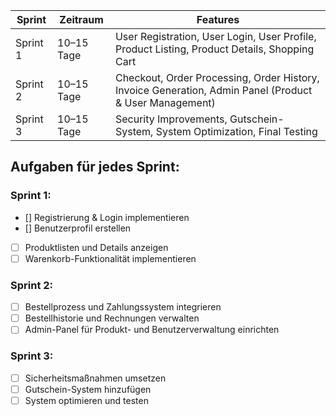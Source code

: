 | Sprint  | Zeitraum       | Features |
|---------|---------------|-------------------------------------------------|
| Sprint 1 | 10–15 Tage    | User Registration, User Login, User Profile, Product Listing, Product Details, Shopping Cart |
| Sprint 2 | 10–15 Tage    | Checkout, Order Processing, Order History, Invoice Generation, Admin Panel (Product & User Management) |
| Sprint 3 | 10–15 Tage    | Security Improvements, Gutschein-System, System Optimization, Final Testing |

## Aufgaben für jedes Sprint:
### Sprint 1:
- [] Registrierung & Login implementieren
- [] Benutzerprofil erstellen
- [ ] Produktlisten und Details anzeigen
- [ ] Warenkorb-Funktionalität implementieren

### Sprint 2:
- [ ] Bestellprozess und Zahlungssystem integrieren
- [ ] Bestellhistorie und Rechnungen verwalten
- [ ] Admin-Panel für Produkt- und Benutzerverwaltung einrichten

### Sprint 3:
- [ ] Sicherheitsmaßnahmen umsetzen
- [ ] Gutschein-System hinzufügen
- [ ] System optimieren und testen
